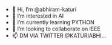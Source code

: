 - 👋 Hi, I’m @abhiram-katuri
- 👀 I’m interested in AI 
- 🌱 I’m currently learning PYTHON
- 💞️ I’m looking to collaborate on IEEE
- 📫 DM VIA TWITTER @KATURIABHI...

<!---
abhiram-katuri/abhiram-katuri is a ✨ special ✨ repository because its `README.md` (this file) appears on your GitHub profile.
You can click the Preview link to take a look at your changes.
--->
